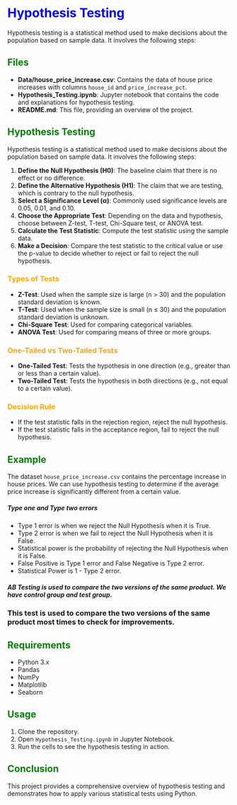 # <span style="color:blue">Hypothesis Testing</span>

Hypothesis testing is a statistical method used to make decisions about the population based on sample data. It involves the following steps:

## <span style="color:green">Files</span>

- **Data/house_price_increase.csv**: Contains the data of house price increases with columns `house_id` and `price_increase_pct`.
- **Hypothesis_Testing.ipynb**: Jupyter notebook that contains the code and explanations for hypothesis testing.
- **README.md**: This file, providing an overview of the project.

## <span style="color:green">Hypothesis Testing</span>

Hypothesis testing is a statistical method used to make decisions about the population based on sample data. It involves the following steps:

1. **Define the Null Hypothesis (H0)**: The baseline claim that there is no effect or no difference.
2. **Define the Alternative Hypothesis (H1)**: The claim that we are testing, which is contrary to the null hypothesis.
3. **Select a Significance Level (α)**: Commonly used significance levels are 0.05, 0.01, and 0.10.
4. **Choose the Appropriate Test**: Depending on the data and hypothesis, choose between Z-test, T-test, Chi-Square test, or ANOVA test.
5. **Calculate the Test Statistic**: Compute the test statistic using the sample data.
6. **Make a Decision**: Compare the test statistic to the critical value or use the p-value to decide whether to reject or fail to reject the null hypothesis.

### <span style="color:orange">Types of Tests</span>

- **Z-Test**: Used when the sample size is large (n > 30) and the population standard deviation is known.
- **T-Test**: Used when the sample size is small (n ≤ 30) and the population standard deviation is unknown.
- **Chi-Square Test**: Used for comparing categorical variables.
- **ANOVA Test**: Used for comparing means of three or more groups.

### <span style="color:orange">One-Tailed vs Two-Tailed Tests</span>

- **One-Tailed Test**: Tests the hypothesis in one direction (e.g., greater than or less than a certain value).
- **Two-Tailed Test**: Tests the hypothesis in both directions (e.g., not equal to a certain value).

### <span style="color:orange">Decision Rule</span>

- If the test statistic falls in the rejection region, reject the null hypothesis.
- If the test statistic falls in the acceptance region, fail to reject the null hypothesis.

## <span style="color:green">Example</span>

The dataset `house_price_increase.csv` contains the percentage increase in house prices. We can use hypothesis testing to determine if the average price increase is significantly different from a certain value.


##### Type one and Type two errors
- Type 1 error is when we reject the Null Hypothesis when it is True.
- Type 2 error is when we fail to reject the Null Hypothesis when it is False.
- Statistical power is the probability of rejecting the Null Hypothesis when it is False.
- False Positive is Type 1 error and False Negative is Type 2 error.
- Statistical Power is 1 - Type 2 error.

##### AB Testing is used to compare the two versions of the same product. We have control group and test group.
### This test is used to compare the two versions of the same product most times to check for improvements.

## <span style="color:green">Requirements</span>

- Python 3.x
- Pandas
- NumPy
- Matplotlib
- Seaborn

## <span style="color:green">Usage</span>

1. Clone the repository.
2. Open `Hypothesis_Testing.ipynb` in Jupyter Notebook.
3. Run the cells to see the hypothesis testing in action.

## <span style="color:green">Conclusion</span>

This project provides a comprehensive overview of hypothesis testing and demonstrates how to apply various statistical tests using Python.